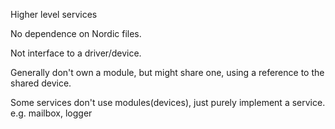 Higher level services

No dependence on Nordic files.

Not interface to a driver/device.

Generally don't own a module, but might share one, using a reference to the shared device.

Some services don't use modules(devices), just purely implement a service.  e.g. mailbox, logger
